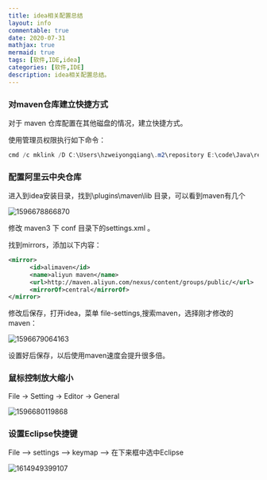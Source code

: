 ```yaml
---
title: idea相关配置总结
layout: info
commentable: true
date: 2020-07-31
mathjax: true
mermaid: true
tags: [软件,IDE,idea]
categories: [软件,IDE]
description: idea相关配置总结。
---
```


### 对maven仓库建立快捷方式

对于 maven 仓库配置在其他磁盘的情况，建立快捷方式。

使用管理员权限执行如下命令：

```powershell
cmd /c mklink /D C:\Users\hzweiyongqiang\.m2\repository E:\code\Java\repository
```

### 配置阿里云中央仓库

进入到idea安装目录，找到\plugins\maven\lib 目录，可以看到maven有几个

![1596678866870](/images/2020/08/1596678866870.png)

修改 maven3 下 conf 目录下的settings.xml 。

找到mirrors，添加以下内容：

```xml
<mirror>  
      <id>alimaven</id>  
      <name>aliyun maven</name>  
      <url>http://maven.aliyun.com/nexus/content/groups/public/</url>  
      <mirrorOf>central</mirrorOf>          
</mirror>
```

修改后保存，打开idea，菜单 file-settings,搜索maven，选择刚才修改的maven：

![1596679064163](/images/2020/08/1596679064163.png)

设置好后保存，以后使用maven速度会提升很多倍。

### 鼠标控制放大缩小

File -> Setting -> Editor -> General

![1596680119868](/images/2020/08/1596680119868.png)

### 设置Eclipse快捷键

File --> settings --> keymap --> 在下来框中选中Eclipse

![1614949399107](/images/2020/08/1614949399107.png)